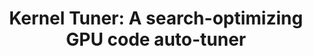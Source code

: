 ---
authors: B. van Werkhoven
title: "Kernel Tuner: A search-optimizing GPU code auto-tuner"
journal: "Future Generation Computer Systems"
year: 2018
---